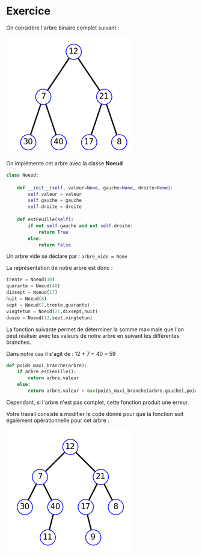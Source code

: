 # Exercice

On considère l'arbre binaire complet suivant :

![arbre_complet](image_arbre1.png)

On implémente cet arbre avec la classe **Noeud**

```python
class Noeud:

    def __init__(self, valeur=None, gauche=None, droite=None):
        self.valeur = valeur
        self.gauche = gauche
        self.droite = droite

    def estFeuille(self):
        if not self.gauche and not self.droite:
            return True
        else:
            return False
```
Un arbre vide se déclare par : ``` arbre_vide = None ```

La représentation de notre arbre est donc :

```python
trente = Noeud(30)
quarante = Noeud(40)
dixsept = Noeud(17)
huit = Noeud(8)
sept = Noeud(7,trente,quarante)
vingtetun = Noeud(21,dixsept,huit)
douze = Noeud(12,sept,vingtetun)
```
La fonction suivante permet de déterminer la somme maximale que l'on peut réaliser avec les valeurs de notre arbre en suivant les différentes branches.

Dans notre cas il s'agit de : 12 + 7 + 40 = 59

```python
def poids_maxi_branche(arbre):
    if arbre.estFeuille():
        return arbre.valeur
    else:
        return arbre.valeur + max(poids_maxi_branche(arbre.gauche),poids_maxi_branche(arbre.droite))
```
Cependant, si l'arbre n'est pas complet, cette fonction produit une erreur.

Votre travail consiste à modifier le code donné pour que la fonction soit également opérationnelle pour cet arbre :

![arbre](image_arbre2.png)
